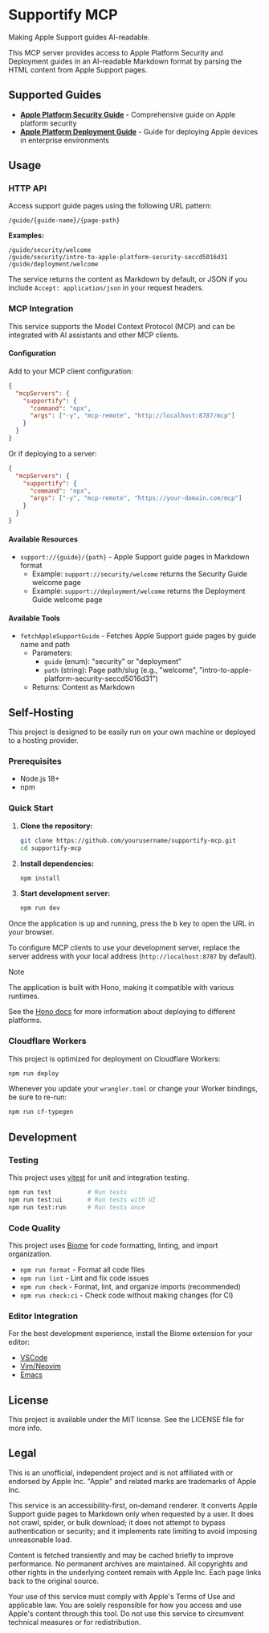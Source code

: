 # Supportify MCP

Making Apple Support guides AI-readable.

This MCP server provides access to Apple Platform Security and Deployment guides in an AI-readable Markdown format by parsing the HTML content from Apple Support pages.

## Supported Guides

- **[Apple Platform Security Guide](https://support.apple.com/guide/security/welcome/web)** - Comprehensive guide on Apple platform security
- **[Apple Platform Deployment Guide](https://support.apple.com/guide/deployment/welcome/web)** - Guide for deploying Apple devices in enterprise environments

## Usage

### HTTP API

Access support guide pages using the following URL pattern:

```
/guide/{guide-name}/{page-path}
```

**Examples:**
```
/guide/security/welcome
/guide/security/intro-to-apple-platform-security-seccd5016d31
/guide/deployment/welcome
```

The service returns the content as Markdown by default, or JSON if you include `Accept: application/json` in your request headers.

### MCP Integration

This service supports the Model Context Protocol (MCP) and can be integrated with AI assistants and other MCP clients.

#### Configuration

Add to your MCP client configuration:

```json
{
  "mcpServers": {
    "supportify": {
      "command": "npx",
      "args": ["-y", "mcp-remote", "http://localhost:8787/mcp"]
    }
  }
}
```

Or if deploying to a server:

```json
{
  "mcpServers": {
    "supportify": {
      "command": "npx",
      "args": ["-y", "mcp-remote", "https://your-domain.com/mcp"]
    }
  }
}
```

#### Available Resources

- `support://{guide}/{path}` - Apple Support guide pages in Markdown format
  - Example: `support://security/welcome` returns the Security Guide welcome page
  - Example: `support://deployment/welcome` returns the Deployment Guide welcome page

#### Available Tools

- `fetchAppleSupportGuide` - Fetches Apple Support guide pages by guide name and path
  - Parameters:
    - `guide` (enum): "security" or "deployment"
    - `path` (string): Page path/slug (e.g., "welcome", "intro-to-apple-platform-security-seccd5016d31")
  - Returns: Content as Markdown

## Self-Hosting

This project is designed to be easily run on your own machine or deployed to a hosting provider.

### Prerequisites

- Node.js 18+
- npm

### Quick Start

1. **Clone the repository:**
   ```bash
   git clone https://github.com/yourusername/supportify-mcp.git
   cd supportify-mcp
   ```

2. **Install dependencies:**
   ```bash
   npm install
   ```

3. **Start development server:**
   ```bash
   npm run dev
   ```

Once the application is up and running, press the <kbd>b</kbd> key to open the URL in your browser.

To configure MCP clients to use your development server, 
replace the server address with your local address (`http://localhost:8787` by default).

> [!NOTE]  
> The application is built with Hono, making it compatible with various runtimes.
>
> See the [Hono docs](https://hono.dev/docs/getting-started/basic) for more information about deploying to different platforms.

### Cloudflare Workers

This project is optimized for deployment on Cloudflare Workers:

```bash
npm run deploy
```

Whenever you update your `wrangler.toml` or change your Worker bindings, be sure to re-run:

```bash
npm run cf-typegen
```

## Development

### Testing

This project uses [vitest](https://vitest.dev) for unit and integration testing.

```bash
npm run test          # Run tests
npm run test:ui       # Run tests with UI
npm run test:run      # Run tests once
```

### Code Quality

This project uses [Biome](https://biomejs.dev/) for code formatting, linting, and import organization.

- `npm run format` - Format all code files
- `npm run lint` - Lint and fix code issues
- `npm run check` - Format, lint, and organize imports (recommended)
- `npm run check:ci` - Check code without making changes (for CI)

### Editor Integration

For the best development experience, install the Biome extension for your editor:

- [VSCode](https://marketplace.visualstudio.com/items?itemName=biomejs.biome)
- [Vim/Neovim](https://github.com/biomejs/biome/tree/main/editors/vim)
- [Emacs](https://github.com/biomejs/biome/tree/main/editors/emacs)

## License

This project is available under the MIT license. See the LICENSE file for more info.

## Legal

This is an unofficial, independent project and is not affiliated with or endorsed by Apple Inc.
"Apple" and related marks are trademarks of Apple Inc.

This service is an accessibility-first, on‑demand renderer.
It converts Apple Support guide pages to Markdown only when requested by a user.
It does not crawl, spider, or bulk download;
it does not attempt to bypass authentication or security;
and it implements rate limiting to avoid imposing unreasonable load.

Content is fetched transiently and may be cached briefly to improve performance.
No permanent archives are maintained.
All copyrights and other rights in the underlying content remain with Apple Inc.
Each page links back to the original source.

Your use of this service must comply with Apple's Terms of Use and applicable law.
You are solely responsible for how you access and use Apple's content through this tool.
Do not use this service to circumvent technical measures or for redistribution.
